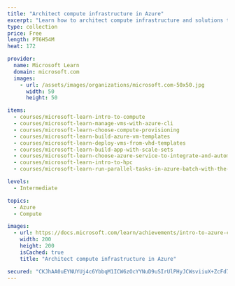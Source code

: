 ```yaml
---
title: "Architect compute infrastructure in Azure"
excerpt: "Learn how to architect compute infrastructure and solutions to automate your business processes in Azure."
type: collection
price: Free
length: PT6H54M
heat: 172

provider:
  name: Microsoft Learn
  domain: microsoft.com
  images:
    - url: /assets/images/organizations/microsoft.com-50x50.jpg
      width: 50
      height: 50

items:
  - courses/microsoft-learn-intro-to-compute
  - courses/microsoft-learn-manage-vms-with-azure-cli
  - courses/microsoft-learn-choose-compute-provisioning
  - courses/microsoft-learn-build-azure-vm-templates
  - courses/microsoft-learn-deploy-vms-from-vhd-templates
  - courses/microsoft-learn-build-app-with-scale-sets
  - courses/microsoft-learn-choose-azure-service-to-integrate-and-automate-business-processes
  - courses/microsoft-learn-intro-to-hpc
  - courses/microsoft-learn-run-parallel-tasks-in-azure-batch-with-the-azure-cli

levels:
  - Intermediate

topics:
  - Azure
  - Compute

images:
  - url: https://docs.microsoft.com/learn/achievements/intro-to-azure-compute-social.png
    width: 200
    height: 200
    isCached: true
    title: "Architect compute infrastructure in Azure"

secured: "CKJhAA0uEYNUYUj4c6YbbqM1ICW6zOcYYNuD9uSIrUlPHyJCWsviiuX+ZcFd7iZfiRL6QiLDYIZh9tGHEm3yz/ULqMLn0DazFMGB653bgOxRoNNVxo0W+5D5Ce8UNW9qL/zF5jpLDJsQWqekh1uw0m+B0s3L+lCwFeYFUvEj7dDGuR0Zc1j8tqTesi8decxx8secSemplnzaSa4GuIVaAH4vu/vfzBtV8+k2/B/Wm9cerleSxLLiuV6KRTbz4v1NpUwGirc5wqzOtvPODzCFn+DHQRdulEJE1F+5rdMY6mHaG2XxaOVNFwT3RenCNQ8HhRDQVxu9a/w5yUNn5iM7vg==;zvA2b8OGo8+dOAEgScC+og=="
---
```


